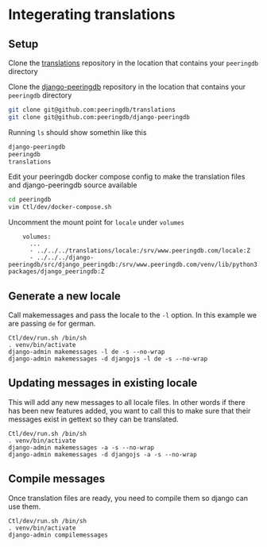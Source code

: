 # Integerating translations

## Setup

Clone the [translations](https://github.com/peeringdb/translations) repository in the location that
contains your `peeringdb` directory

Clone the [django-peeringdb](https://github.com/peeringdb/django-peeringdb) repository in the location that
contains your `peeringdb` directory

```sh
git clone git@github.com:peeringdb/translations
git clone git@github.com:peeringdb/django-peeringdb
```

Running `ls` should show somethin like this

```sh
django-peeringdb
peeringdb
translations
```

Edit your peeringdb docker compose config to make the translation files and django-peeringdb source available

```sh
cd peeringdb
vim Ctl/dev/docker-compose.sh
```

Uncomment the mount point for `locale` under `volumes`

```
    volumes:
      ...
      - ../../../translations/locale:/srv/www.peeringdb.com/locale:Z
      - ../../../django-peeringdb/src/django_peeringdb:/srv/www.peeringdb.com/venv/lib/python3.9/site-packages/django_peeringdb:Z

```

## Generate a new locale

Call makemessages and pass the locale to the `-l` option. In this example we are passing `de` for german.

```
Ctl/dev/run.sh /bin/sh
. venv/bin/activate
django-admin makemessages -l de -s --no-wrap
django-admin makemessages -d djangojs -l de -s --no-wrap
```

## Updating messages in existing locale

This will add any new messages to all locale files. In other words if there has been new features added, you want to call this to make sure that their messages exist in gettext so they can be translated.

```
Ctl/dev/run.sh /bin/sh
. venv/bin/activate
django-admin makemessages -a -s --no-wrap
django-admin makemessages -d djangojs -a -s --no-wrap
```

## Compile messages

Once translation files are ready, you need to compile them so django can use them.

```
Ctl/dev/run.sh /bin/sh
. venv/bin/activate
django-admin compilemessages
```
